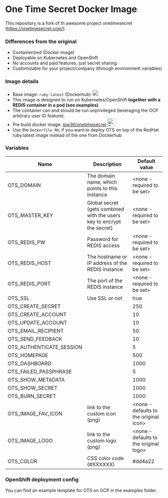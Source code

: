 # One Time Secret Docker Image
This repository is a fork of th awesome project onetimesecret (https://onetimesecret.com/).   

### Differences from the original
- Containerized (Docker image)
- Deployable on Kubernetes and OpenShift
- No accounts and paid features, just secret sharing
- Customizable for your project/company (through environment variables)

### Image details
- Base image: `ruby:latest` (Dockerhub) <img src="https://www.ruby-lang.org/favicon.ico" alt="Ruby Icon" height="20"/>
- This image is designed to run on Kubernetes/OpenShift __together with a REDIS container in a pod (see examples)__.  
- The container can and should be run unprivileged (leveraging the OCP arbitrary user ID feature).  
- Pre build docker image: [siw36/onetimesecret](https://hub.docker.com/r/siw36/onetimesecret) <img src="https://www.docker.com/favicon.ico" alt="Docker Icon" height="25"/>  
- Use the `Dockerfile_RH`, if you want to deploy OTS on top of the RedHat ruby:latest image instead of the one from Dockerhub


### Variables
| Name | Description | Default value |
|---|---|---|
| OTS_DOMAIN | The domain name, which points to this instance | <none - required to be set> |
| OTS_MASTER_KEY | Global secret (gets combined with the users key to encrypt the secret) | <none - required to be set> |
| OTS_REDIS_PW | Password for REDIS access | <none - required to be set> |
| OTS_REDIS_HOST | The hostname or IP address of the REDIS instance | <none - required to be set> |
| OTS_REDIS_PORT | The port of the REDIS instance | <none - required to be set> |
| OTS_SSL | Use SSL or not | true |
| OTS_CREATE_SECRET |  | 250 |
| OTS_CREATE_ACCOUNT |  | 10 |
| OTS_UPDATE_ACCOUNT |  | 10 |
| OTS_EMAIL_RECIPIENT |  | 50 |
| OTS_SEND_FEEDBACK |  | 10 |
| OTS_AUTHENTICATE_SESSION |  | 5 |
| OTS_HOMEPAGE |  | 500 |
| OTS_DASHBOARD |  | 1000 |
| OTS_FAILED_PASSPHRASE |  | 5 |
| OTS_SHOW_METADATA |  | 1000 |
| OTS_SHOW_SECRET |  | 1000 |
| OTS_BURN_SECRET |  | 1000 |
| OTS_IMAGE_FAV_ICON | link to the custom icon (png) | <none - defaults to the original icon> |
| OTS_IMAGE_LOGO | link to the custom logo (png) | <none - defaults to the original logo> |
| OTS_COLOR | CSS color code (#XXXXXX) | #dd4a22 |


### OpenShift deployment config
You can find an example template for OTS on OCP in the examples folder.
